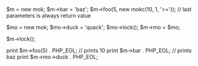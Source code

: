 $m = new mok;
$m->bar = 'baz';
$m->foo(5, new mokc(10, 1, '>=')); // last parameters is always return value

$mo = new mok;
$mo->duck = 'quack';
$mo->lock();
$m->mo = $mo;

$m->lock();

print $m->foo(5) . PHP_EOL; // prints 10
print $m->bar . PHP_EOL; // prints baz
print $m->mo->duck . PHP_EOL;
